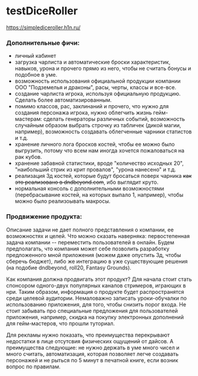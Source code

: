 # testDiceRoller

https://simplediceroller.h1n.ru/

### Дополнительные фичи:
- личный кабинет
- загрузка чарлиста и автоматические броски характеристик, навыков, урона и прочего прямо из него, чтобы не считать бонусы и подобное в уме.
- возможность использования официальной продукции компании ООО "Подземелья и драконы", расы, черты, классы и все-все.
- создание чарлиста игрока, используя официальную продукцию. Сделать более автоматизированным.
- помимо классов, рас, заклинаний и прочего, что нужно для создания персонажа игрока, нужно облегчить жизнь гейм-мастерам: сделать генераторы различных событий, возможность случайным образом выбрать строчку из табличек (дикой магии, например), возможность создавать облегченные чарники статистов и т.д.
- хранение личного лога бросков костей, чтобы ее можно было выгрузить, потому что всем нам иногда хочется пожаловаться на рак кубов.
- хранение забавной статистики, вроде "количество исходных 20", "наибольший стрик из крит провалов", "урона нанесено" и т.д.
- реализация 3д костей, которые будут бросаться поверх чарника ~~как это реализовано в dndbeyond.com~~, ибо выглядит круто.
- нормальная консоль с дополнительными возможностями (перебрасывание костей, на которых выпало 1, например), чтобы можно было реализоывать макросы.

### Продвижение продукта:
Описание задачи не дает полного представления о компании, ее возможностях и целей.
Что можно сказать наверняка: первостепенная задача компании -- переместить пользователей в онлайн.
Будем предполагать, что компания может себе позволить разработку предложенного мной приложения (можем даже опустить 3д, чтобы сберечь бюджет), либо же интеграцию в уже существующие решения (на подобие dndbeyond, roll20, Fantasy Grounds).

Как компания должна продвигать этот продукт?
Для начала стоит стать спонсором одного-двух популярных каналов стримеров, играющих в нри.
Таким образом, информация о продукте будет распространятся среди целевой аудитории.
Немаловажно записать уроки-обучалки по использованию приложения, для того, чтобы снизить порог входа.
Не стоит забывать про специальные предложения для пользователей приложения, например, скидка на покупку электронных дополнений для гейм-мастеров, что прошли туториал.

Для рекламы нужно показать, что преимущества перекрывают недостатки в лице отсутсвия физических ощущений от дайсов.
А преимущества следующие: не нужно держать в уме много чисел и много считать, автоматизация, которая позволяет легче создавать персонажей и не рыться по 5 минут в печатной книге, если возник вопрос по правилам.
